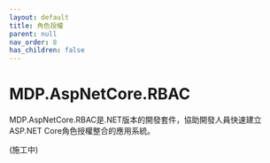 ```yaml
---
layout: default
title: 角色授權
parent: null
nav_order: 8
has_children: false
---
```


# MDP.AspNetCore.RBAC

MDP.AspNetCore.RBAC是.NET版本的開發套件，協助開發人員快速建立ASP.NET Core角色授權整合的應用系統。

(施工中)